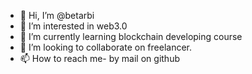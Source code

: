 - 👋 Hi, I’m @betarbi
- 👀 I’m interested in web3.0
- 🌱 I’m currently learning blockchain developing course 
- 💞️ I’m looking to collaborate on freelancer.
- 📫 How to reach me- by mail on github

<!---
betarbi/betarbi is a ✨ special ✨ repository because its `README.md` (this file) appears on your GitHub profile.
You can click the Preview link to take a look at your changes.
--->
